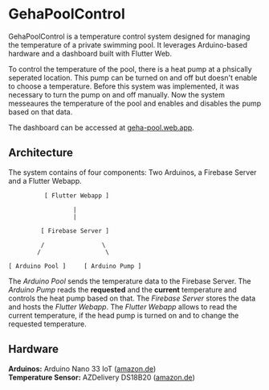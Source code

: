 # GehaPoolControl
GehaPoolControl is a temperature control system designed for managing the temperature of a private swimming pool. It leverages Arduino-based hardware and a dashboard built with Flutter Web.

To control the temperature of the pool, there is a heat pump at a phsically seperated location. This pump can be turned on and off but doesn't enable to choose a temperature. Before this system was implemented, it was necessary to turn the pump on and off manually. Now the system messeaures the temperature of the pool and enables and disables the pump based on that data.

The dashboard can be accessed at [geha-pool.web.app](http://geha-pool.web.app).

## Architecture
The system contains of four components: Two Arduinos, a Firebase Server and a Flutter Webapp.

```
          [ Flutter Webapp ]

                  |
                  |

         [ Firebase Server ] 

         /                \
        /                  \

[ Arduino Pool ]     [ Arduino Pump ]
```

The _Arduino Pool_ sends the temperature data to the Firebase Server. The _Arduino Pump_ reads the **requested** and the **current** temperature and controls the heat pump based on that. The _Firebase Server_ stores the data and hosts the _Flutter Webapp_. The _Flutter Webapp_ allows to read the current temperature, if the head pump is turned on and to change the requested temperature.

## Hardware
**Arduinos:** Arduino Nano 33 IoT ([amazon.de](https://www.amazon.de/gp/product/B07WPFQZQ1/)) \
**Temperature Sensor:** AZDelivery DS18B20 ([amazon.de](https://www.amazon.de/gp/product/B07CZ1G29V/))
